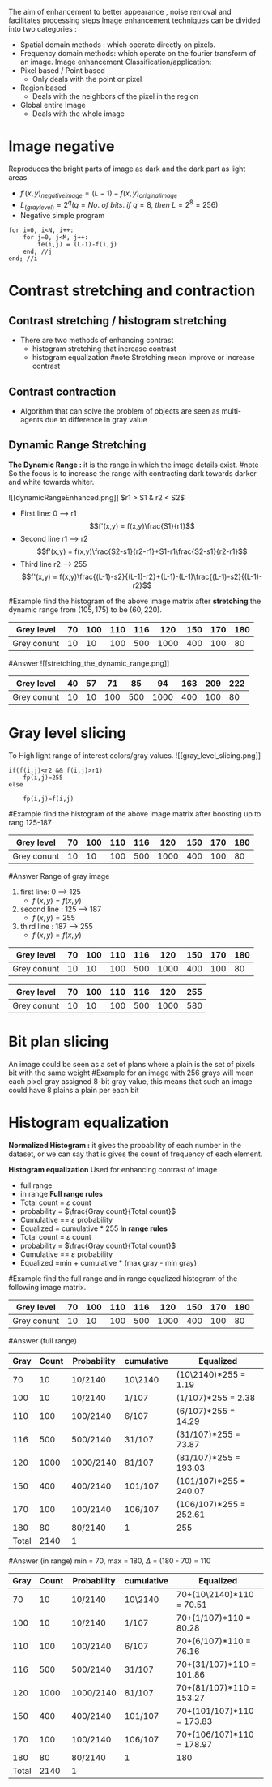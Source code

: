 The aim of enhancement to better appearance , noise removal and facilitates processing steps
Image enhancement techniques can be divided into two categories :
- Spatial domain methods : which operate directly on pixels.
- Frequency domain methods: which operate on the fourier transform of an image.
Image enhancement Classification/application:
- Pixel based / Point based
	- Only deals with the point or pixel
- Region based
	- Deals with the neighbors of the pixel in the region
- Global entire Image
	- Deals with the whole image

# Image negative
Reproduces the bright parts of image as dark and the dark part as light areas
- $f'(x,y)_{negative image} = (L-1)-f(x,y)_{original image}$
- $L_{(gray level)} =2^q (q=No.\ of\ bits.\ if\ q=8,\ then\ L=2^8=256)$
- Negative simple program
```
for i=0, i<N, i++:
	for j=0, j<M, j++:
		fe(i,j) = (L-1)-f(i,j)
	end; //j
end; //i
```
# Contrast stretching and contraction
## Contrast stretching / histogram stretching
- There are two methods of enhancing contrast
	- histogram stretching that increase contrast
	- histogram equalization
#note Stretching mean improve or increase contrast

## Contrast contraction
- Algorithm that can solve the problem of objects are seen as multi-agents due to difference in gray value
## Dynamic Range Stretching
**The Dynamic Range :** it is the range in which the image details exist.
#note So the focus is to increase the range with contracting dark towards darker and white towards whiter.

![[dynamicRangeEnhanced.png]]
$r1 > S1 & r2 < S2$

- First line: 0 --> r1
$$f'(x,y) = f(x,y)\frac{S1}{r1}$$
- Second line r1 --> r2
$$f'(x,y) = f(x,y)\frac{S2-s1}{r2-r1}+S1-r1\frac{S2-s1}{r2-r1}$$
- Third line r2 --> 255
$$f'(x,y) = f(x,y)\frac{(L-1)-s2}{(L-1)-r2}+(L-1)-(L-1)\frac{(L-1)-s2}{(L-1)-r2}$$

#Example find the histogram of the above image matrix after **stretching** the dynamic range from $(105,175)$ to be $(60,220)$.

| Grey level | 70 | 100 | 110 | 116 | 120 | 150 | 170 | 180 |
| ---- | ---- | ---- | ---- | ---- | ---- | ---- | ---- | ---- |
| Grey conunt | 10 | 10 | 100 | 500 | 1000 | 400 | 100 | 80 |
#Answer 
![[stretching_the_dynamic_range.png]]

| Grey level | 40 | 57 | 71 | 85 | 94 | 163 | 209 | 222 |
| ---- | ---- | ---- | ---- | ---- | ---- | ---- | ---- | ---- |
| Grey conunt | 10 | 10 | 100 | 500 | 1000 | 400 | 100 | 80 |
# Gray level  slicing
To High light range of interest colors/gray values.
![[gray_level_slicing.png]]
```
if(f(i,j)<r2 && f(i,j)>r1)
	fp(i,j)=255
else

	fp(i,j)=f(i,j)
```

#Example find the histogram of the above image matrix after boosting up to rang 125-187

| Grey level | 70 | 100 | 110 | 116 | 120 | 150 | 170 | 180 |
| ---- | ---- | ---- | ---- | ---- | ---- | ---- | ---- | ---- |
| Grey conunt | 10 | 10 | 100 | 500 | 1000 | 400 | 100 | 80 |

#Answer 
Range of gray image
1. first line: 0 --> 125
	- $f'(x,y)=f(x,y)$
2. second line : 125 --> 187
	- $f'(x,y)=255$
3. third line : 187 --> 255
	- $f'(x,y)=f(x,y)$


| Grey level | 70 | 100 | 110 | 116 | 120 | 150 | 170 | 180 |
| ---- | ---- | ---- | ---- | ---- | ---- | ---- | ---- | ---- |
| Grey conunt | 10 | 10 | 100 | 500 | 1000 | 400 | 100 | 80 |

| Grey level | 70 | 100 | 110 | 116 | 120 | 255 | 
| ---- | ---- | ---- | ---- | ---- | ---- | ---- | 
| Grey conunt | 10 | 10 | 100 | 500 | 1000 | 580 | 

# Bit plan slicing
An image could be seen as a set of plans where a plain is the set of pixels bit with the same weight #Example for an image with 256 grays will mean each pixel gray assigned 8-bit gray value, this means that such an image could have 8 plains a plain per each bit
# Histogram equalization
**Normalized Histogram :** it gives the probability of each number in the dataset, or we can say that is gives the count of frequency of each element.

**Histogram equalization** Used for enhancing contrast of image 
- full range
- in range
**Full range rules**
- Total count = $\varepsilon$ count
- probability = $\frac{Gray count}{Total count}$
- Cumulative == $\varepsilon$ probability
- Equalized = cumulative * 255
**In range rules**
- Total count = $\varepsilon$ count
- probability = $\frac{Gray count}{Total count}$
- Cumulative == $\varepsilon$ probability
- Equalized =min + cumulative * (max gray - min gray)

#Example find the full range and in range equalized histogram of the following image matrix.

| Grey level | 70 | 100 | 110 | 116 | 120 | 150 | 170 | 180 |
| ---- | ---- | ---- | ---- | ---- | ---- | ---- | ---- | ---- |
| Grey conunt | 10 | 10 | 100 | 500 | 1000 | 400 | 100 | 80 |
#Answer  (full range)

| Gray | Count | Probability | cumulative | Equalized |
| ---- | ---- | ---- | ---- | ---- |
| 70 | 10 | 10/2140 | 10\2140 | (10\2140)*255 = 1.19 |
| 100 | 10 | 10/2140 | 1/107 | (1/107)*255 = 2.38 |
| 110 | 100 | 100/2140 | 6/107 | (6/107)*255 = 14.29 |
|  116 | 500 | 500/2140 | 31/107 | (31/107)*255 = 73.87 |
| 120 | 1000 | 1000/2140 | 81/107 | (81/107)*255 = 193.03 |
| 150 | 400 | 400/2140 | 101/107 | (101/107)*255 = 240.07 |
| 170 | 100 | 100/2140 | 106/107 | (106/107)*255 = 252.61 |
| 180 | 80 | 80/2140 | 1 | 255 |
| Total | 2140 | 1 |  |  |
#Answer (in range)
min = 70, max = 180, $\Delta$ = (180 - 70) = 110

| Gray | Count | Probability | cumulative | Equalized |
| ---- | ---- | ---- | ---- | ---- |
| 70 | 10 | 10/2140 | 10\2140 | 70+(10\2140)*110 = 70.51 |
| 100 | 10 | 10/2140 | 1/107 | 70+(1/107)*110 = 80.28 |
| 110 | 100 | 100/2140 | 6/107 | 70+(6/107)*110 = 76.16 |
|  116 | 500 | 500/2140 | 31/107 | 70+(31/107)*110 = 101.86 |
| 120 | 1000 | 1000/2140 | 81/107 | 70+(81/107)*110 = 153.27 |
| 150 | 400 | 400/2140 | 101/107 | 70+(101/107)*110 = 173.83 |
| 170 | 100 | 100/2140 | 106/107 | 70+(106/107)*110 = 178.97 |
| 180 | 80 | 80/2140 | 1 | 180 |
| Total | 2140 | 1 |  |  |